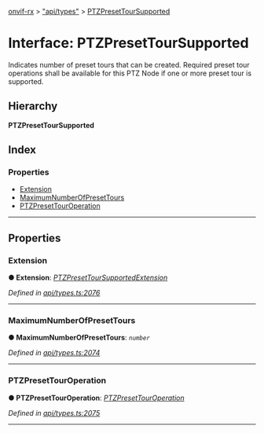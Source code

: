 [onvif-rx](../README.md) > ["api/types"](../modules/_api_types_.md) > [PTZPresetTourSupported](../interfaces/_api_types_.ptzpresettoursupported.md)

# Interface: PTZPresetTourSupported

Indicates number of preset tours that can be created. Required preset tour operations shall be available for this PTZ Node if one or more preset tour is supported.

## Hierarchy

**PTZPresetTourSupported**

## Index

### Properties

* [Extension](_api_types_.ptzpresettoursupported.md#extension)
* [MaximumNumberOfPresetTours](_api_types_.ptzpresettoursupported.md#maximumnumberofpresettours)
* [PTZPresetTourOperation](_api_types_.ptzpresettoursupported.md#ptzpresettouroperation)

---

## Properties

<a id="extension"></a>

###  Extension

**● Extension**: *[PTZPresetTourSupportedExtension](_api_types_.ptzpresettoursupportedextension.md)*

*Defined in [api/types.ts:2076](https://github.com/patrickmichalina/onvif-rx/blob/1596479/src/api/types.ts#L2076)*

___
<a id="maximumnumberofpresettours"></a>

###  MaximumNumberOfPresetTours

**● MaximumNumberOfPresetTours**: *`number`*

*Defined in [api/types.ts:2074](https://github.com/patrickmichalina/onvif-rx/blob/1596479/src/api/types.ts#L2074)*

___
<a id="ptzpresettouroperation"></a>

###  PTZPresetTourOperation

**● PTZPresetTourOperation**: *[PTZPresetTourOperation](../enums/_api_types_.ptzpresettouroperation.md)*

*Defined in [api/types.ts:2075](https://github.com/patrickmichalina/onvif-rx/blob/1596479/src/api/types.ts#L2075)*

___

